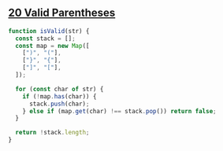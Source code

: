 ## [20 Valid Parentheses](https://leetcode.com/problems/valid-parentheses/description/)

<!-- notecardId: 1741174896978 -->

```js
function isValid(str) {
  const stack = [];
  const map = new Map([
    [")", "("],
    ["}", "{"],
    ["]", "["],
  ]);

  for (const char of str) {
    if (!map.has(char)) {
      stack.push(char);
    } else if (map.get(char) !== stack.pop()) return false;
  }

  return !stack.length;
}
```
